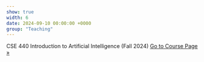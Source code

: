```yaml
---
show: true
width: 6
date: 2024-09-10 00:00:00 +0000
group: "Teaching"
---
```


<div class="p-3">
  <p>
    CSE 440 Introduction to Artificial Intelligence (Fall 2024)
    <a href="https://www.cse.msu.edu/~kqyang/cse440-24fall" class="btn btn-sm btn-primary ml-2 align-baseline">
      Go to Course Page &raquo;
    </a>
  </p>
</div>
